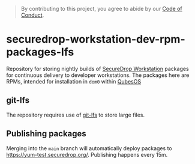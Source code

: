 > By contributing to this project, you agree to abide by our [Code of Conduct](https://github.com/freedomofpress/.github/blob/main/CODE_OF_CONDUCT.md).

# securedrop-workstation-dev-rpm-packages-lfs

Repository for storing nightly builds of [SecureDrop Workstation](https://github.com/freedomofpress/securedrop-workstation)
packages for continuous delivery to developer workstations. The packages here are RPMs, intended for installation
in `dom0` within [QubesOS](https://qubesos.org/)

## git-lfs

The repository requires use of [git-lfs](https://git-lfs.github.com/) to store large files.

## Publishing packages

Merging into the `main` branch will automatically deploy packages to
https://yum-test.securedrop.org/. Publishing happens every 15m.
